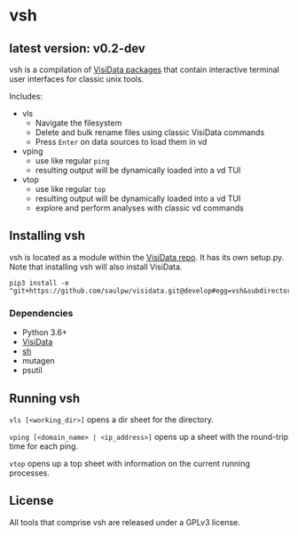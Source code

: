 # vsh

## latest version: v0.2-dev

vsh is a compilation of [VisiData packages](https://visidata.org) that contain interactive terminal user interfaces for classic unix tools.

Includes:
- vls
    - Navigate the filesystem
    - Delete and bulk rename files using classic VisiData commands
    - Press `Enter` on data sources to load them in vd
- vping
    - use like regular `ping`
    - resulting output will be dynamically loaded into a vd TUI
- vtop
    - use like regular `top`
    - resulting output will be dynamically loaded into a vd TUI
    - explore and perform analyses with classic vd commands

## Installing vsh

vsh is located as a module within the [VisiData repo](https://github.com/saulpw/visidata/vsh). It has its own setup.py. Note that installing vsh will also install VisiData.

```
pip3 install -e "git+https://github.com/saulpw/visidata.git@develop#egg=vsh&subdirectory=vsh"
```

### Dependencies
- Python 3.6+
- [VisiData](https://visidata.org/)
- [sh](https://github.com/saulpw/sh)
- mutagen
- psutil

## Running vsh

`vls [<working_dir>]` opens a dir sheet for the directory.

`vping [<domain_name> | <ip_address>]` opens up a sheet with the round-trip time for each ping.

`vtop` opens up a top sheet with information on the current running processes.

## License
All tools that comprise vsh are released under a GPLv3 license.
